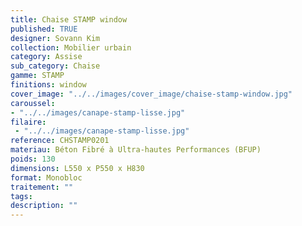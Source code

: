 ```yaml
---
title: Chaise STAMP window 
published: TRUE
designer: Sovann Kim
collection: Mobilier urbain
category: Assise
sub_category: Chaise
gamme: STAMP
finitions: window
cover_image: "../../images/cover_image/chaise-stamp-window.jpg"
caroussel: 
- "../../images/canape-stamp-lisse.jpg"
filaire: 
 - "../../images/canape-stamp-lisse.jpg"
reference: CHSTAMP0201
materiau: Béton Fibré à Ultra-hautes Performances (BFUP)
poids: 130
dimensions: L550 x P550 x H830 
format: Monobloc
traitement: ""
tags: 
description: ""
---
```

